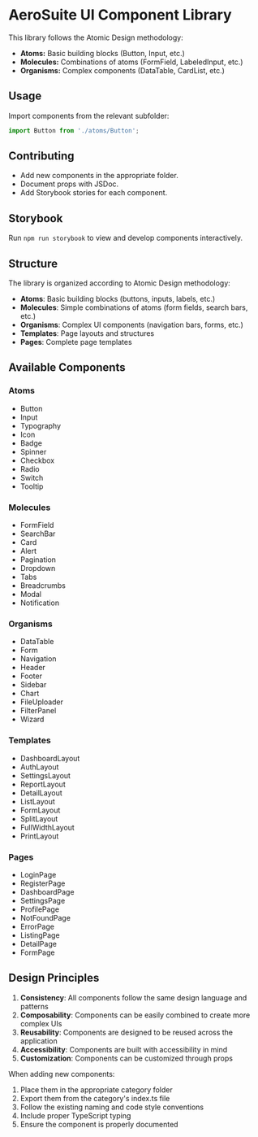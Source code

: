 # AeroSuite UI Component Library

This library follows the Atomic Design methodology:
- **Atoms:** Basic building blocks (Button, Input, etc.)
- **Molecules:** Combinations of atoms (FormField, LabeledInput, etc.)
- **Organisms:** Complex components (DataTable, CardList, etc.)

## Usage
Import components from the relevant subfolder:
```js
import Button from './atoms/Button';
```

## Contributing
- Add new components in the appropriate folder.
- Document props with JSDoc.
- Add Storybook stories for each component.

## Storybook
Run `npm run storybook` to view and develop components interactively.

## Structure

The library is organized according to Atomic Design methodology:

- **Atoms**: Basic building blocks (buttons, inputs, labels, etc.)
- **Molecules**: Simple combinations of atoms (form fields, search bars, etc.)
- **Organisms**: Complex UI components (navigation bars, forms, etc.)
- **Templates**: Page layouts and structures
- **Pages**: Complete page templates

## Available Components

### Atoms
- Button
- Input
- Typography
- Icon
- Badge
- Spinner
- Checkbox
- Radio
- Switch
- Tooltip

### Molecules
- FormField
- SearchBar
- Card
- Alert
- Pagination
- Dropdown
- Tabs
- Breadcrumbs
- Modal
- Notification

### Organisms
- DataTable
- Form
- Navigation
- Header
- Footer
- Sidebar
- Chart
- FileUploader
- FilterPanel
- Wizard

### Templates
- DashboardLayout
- AuthLayout
- SettingsLayout
- ReportLayout
- DetailLayout
- ListLayout
- FormLayout
- SplitLayout
- FullWidthLayout
- PrintLayout

### Pages
- LoginPage
- RegisterPage
- DashboardPage
- SettingsPage
- ProfilePage
- NotFoundPage
- ErrorPage
- ListingPage
- DetailPage
- FormPage

## Design Principles

1. **Consistency**: All components follow the same design language and patterns
2. **Composability**: Components can be easily combined to create more complex UIs
3. **Reusability**: Components are designed to be reused across the application
4. **Accessibility**: Components are built with accessibility in mind
5. **Customization**: Components can be customized through props

When adding new components:

1. Place them in the appropriate category folder
2. Export them from the category's index.ts file
3. Follow the existing naming and code style conventions
4. Include proper TypeScript typing
5. Ensure the component is properly documented 
